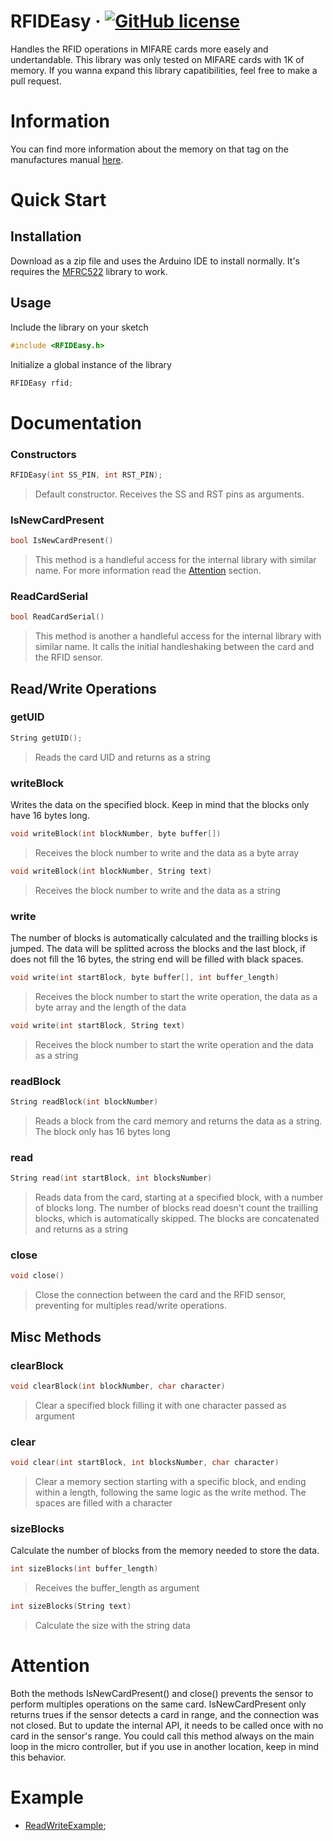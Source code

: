 # RFIDEasy &middot; [![GitHub license](https://img.shields.io/badge/license-MIT-blue.svg)](LICENSE)

Handles the RFID operations in MIFARE cards more easely and undertandable.
This library was only tested on MIFARE cards with 1K of memory. If you wanna expand this library capatibilities, feel free to make a pull request.

# Information
You can find more information about the memory on that tag on the manufactures manual [here](https://www.jadaktech.com/skyetekfiles/docs/m2/mifareclassic.pdf).

# Quick Start

## Installation
Download as a zip file and uses the Arduino IDE to install normally. It's requires the [MFRC522](https://github.com/miguelbalboa/rfid) library to work.

## Usage
Include the library on your sketch

```cpp
#include <RFIDEasy.h>
```
Initialize a global instance of the library

```cpp
RFIDEasy rfid;
```

# Documentation

### Constructors

```cpp
RFIDEasy(int SS_PIN, int RST_PIN);
```
> Default constructor. Receives the SS and RST pins as arguments.

### IsNewCardPresent
```cpp
bool IsNewCardPresent()
```
> This method is a handleful access for the internal library with similar name. For more information read the [Attention](#attention) section.

### ReadCardSerial
```cpp
bool ReadCardSerial()
```
> This method is another a handleful access for the internal library with similar name. It calls the initial handleshaking between the card and the RFID sensor.

## Read/Write Operations

### getUID
```cpp
String getUID();
```
> Reads the card UID and returns as a string

### writeBlock

Writes the data on the specified block. Keep in mind that the blocks only have 16 bytes long.

```cpp
void writeBlock(int blockNumber, byte buffer[])
```
> Receives the block number to write and the data as a byte array
```cpp
void writeBlock(int blockNumber, String text)
```
> Receives the block number to write and the data as a string

### write

The number of blocks is automatically calculated and the trailling blocks is jumped. The data will be splitted across the blocks and the last block, if does not fill the 16 bytes, the string end will be filled with black spaces.

```cpp
void write(int startBlock, byte buffer[], int buffer_length)
```
> Receives the block number to start the write operation, the data as a byte array and the length of the data
```cpp
void write(int startBlock, String text)
```
> Receives the block number to start the write operation and the data as a string

### readBlock

```cpp
String readBlock(int blockNumber)
```
> Reads a block from the card memory and returns the data as a string. The block only has 16 bytes long

### read

```cpp
String read(int startBlock, int blocksNumber)
```
> Reads data from the card, starting at a specified block, with a number of blocks long. The number of blocks read doesn't count the trailling blocks, which is automatically skipped. The blocks are concatenated and returns as a string

### close

```cpp
void close()
```
> Close the connection between the card and the RFID sensor, preventing for multiples read/write operations.

## Misc Methods

### clearBlock

```cpp
void clearBlock(int blockNumber, char character)
```
> Clear a specified block filling it with one character passed as argument

### clear

```cpp
void clear(int startBlock, int blocksNumber, char character)
```
> Clear a memory section starting with a specific block, and ending within a length, following the same logic as the write method. The spaces are filled with a character

### sizeBlocks

Calculate the number of blocks from the memory needed to store the data.

```cpp
int sizeBlocks(int buffer_length)
```
> Receives the buffer_length as argument

```cpp
int sizeBlocks(String text)
```
> Calculate the size with the string data

# Attention

Both the methods IsNewCardPresent() and close() prevents the sensor to perform multiples operations on the same card. IsNewCardPresent only returns trues if the sensor detects a card in range, and the connection was not closed. But to update the internal API, it needs to be called once with no card in the sensor's range.
You could call this method always on the main loop in the micro controller, but if you use in another location, keep in mind this behavior.

# Example

- [ReadWriteExample](https://github.com/caioaletroca/RFIDEasy/blob/master/Examples/ReadWriteExample/ReadWriteExample.ino);
